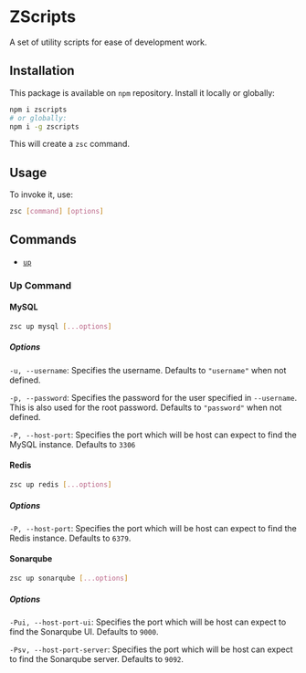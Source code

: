 # ZScripts
A set of utility scripts for ease of development work.

## Installation
This package is available on `npm` repository. Install it locally or globally:

```sh
npm i zscripts
# or globally:
npm i -g zscripts
```

This will create a `zsc` command.

## Usage
To invoke it, use:

```sh
zsc [command] [options]
```

## Commands
- [`up`](#up-command)

### Up Command
#### MySQL

```sh
zsc up mysql [...options]
```

##### Options

`-u, --username`: Specifies the username. Defaults to `"username"` when not defined.

`-p, --password`: Specifies the password for the user specified in `--username`. This is also used for the root password. Defaults to `"password"` when not defined.

`-P, --host-port`: Specifies the port which will be host can expect to find the MySQL instance. Defaults to `3306`

#### Redis

```sh
zsc up redis [...options]
```

##### Options

`-P, --host-port`: Specifies the port which will be host can expect to find the Redis instance. Defaults to `6379`.

#### Sonarqube

```sh
zsc up sonarqube [...options]
```

##### Options

`-Pui, --host-port-ui`: Specifies the port which will be host can expect to find the Sonarqube UI. Defaults to `9000`.

`-Psv, --host-port-server`: Specifies the port which will be host can expect to find the Sonarqube server. Defaults to `9092`.
